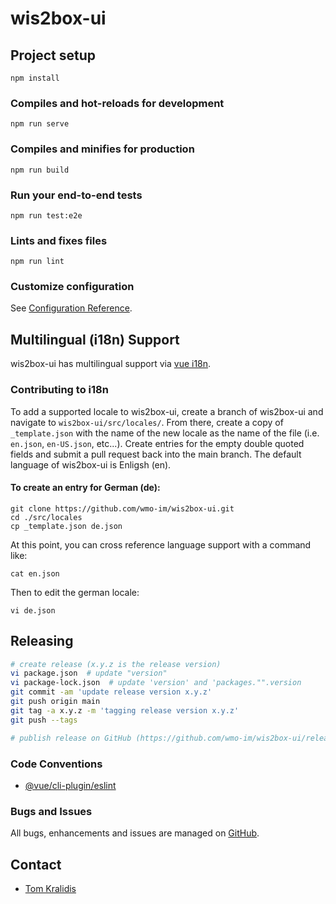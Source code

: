 # wis2box-ui

## Project setup
```
npm install
```

### Compiles and hot-reloads for development
```
npm run serve
```

### Compiles and minifies for production
```
npm run build
```

### Run your end-to-end tests
```
npm run test:e2e
```

### Lints and fixes files
```
npm run lint
```

### Customize configuration
See [Configuration Reference](https://cli.vuejs.org/config/).

## Multilingual (i18n) Support
wis2box-ui has multilingual support via [vue i18n](https://vue-i18n.intlify.dev/).

### Contributing to i18n
To add a supported locale to wis2box-ui, create a branch of wis2box-ui and navigate to `wis2box-ui/src/locales/`. From there, create a copy of `_template.json` with the name of the new locale as the name of the file (i.e. `en.json`, `en-US.json`, etc...). Create entries for the empty double quoted fields and submit a pull request back into the main branch. The default language of wis2box-ui is Enligsh (en).

#### To create an entry for German (de):
```
git clone https://github.com/wmo-im/wis2box-ui.git
cd ./src/locales
cp _template.json de.json
```
At this point, you can cross reference language support with a command like:
```
cat en.json
```
Then to edit the german locale:
```
vi de.json
```


## Releasing

```bash
# create release (x.y.z is the release version)
vi package.json  # update "version"
vi package-lock.json  # update 'version' and 'packages."".version
git commit -am 'update release version x.y.z'
git push origin main
git tag -a x.y.z -m 'tagging release version x.y.z'
git push --tags

# publish release on GitHub (https://github.com/wmo-im/wis2box-ui/releases/new)
```

### Code Conventions

* [@vue/cli-plugin/eslint](https://cli.vuejs.org/core-plugins/eslint.html)

### Bugs and Issues

All bugs, enhancements and issues are managed on [GitHub](https://github.com/wmo-im/wis2box-ui/issues).

## Contact

* [Tom Kralidis](https://github.com/tomkralidis)
